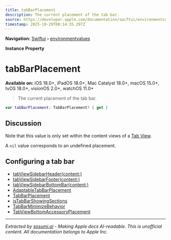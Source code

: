 ```yaml
---
title: tabBarPlacement
description: The current placement of the tab bar.
source: https://developer.apple.com/documentation/swiftui/environmentvalues/tabbarplacement
timestamp: 2025-10-29T00:14:35.297Z
---
```


**Navigation:** [Swiftui](/documentation/swiftui) › [environmentvalues](/documentation/swiftui/environmentvalues)

**Instance Property**

# tabBarPlacement

**Available on:** iOS 18.0+, iPadOS 18.0+, Mac Catalyst 18.0+, macOS 15.0+, tvOS 18.0+, visionOS 2.0+, watchOS 11.0+

> The current placement of the tab bar.

```swift
var tabBarPlacement: TabBarPlacement? { get }
```

## Discussion

Note that this value is only set within the content views of a [Tab View](/documentation/swiftui/tabview).

A `nil` value corresponds to an undefined placement.

## Configuring a tab bar

- [tabViewSidebarHeader(content:)](/documentation/swiftui/view/tabviewsidebarheader(content:))
- [tabViewSidebarFooter(content:)](/documentation/swiftui/view/tabviewsidebarfooter(content:))
- [tabViewSidebarBottomBar(content:)](/documentation/swiftui/view/tabviewsidebarbottombar(content:))
- [AdaptableTabBarPlacement](/documentation/swiftui/adaptabletabbarplacement)
- [TabBarPlacement](/documentation/swiftui/tabbarplacement)
- [isTabBarShowingSections](/documentation/swiftui/environmentvalues/istabbarshowingsections)
- [TabBarMinimizeBehavior](/documentation/swiftui/tabbarminimizebehavior)
- [TabViewBottomAccessoryPlacement](/documentation/swiftui/tabviewbottomaccessoryplacement)

---

*Extracted by [sosumi.ai](https://sosumi.ai) - Making Apple docs AI-readable.*
*This is unofficial content. All documentation belongs to Apple Inc.*
